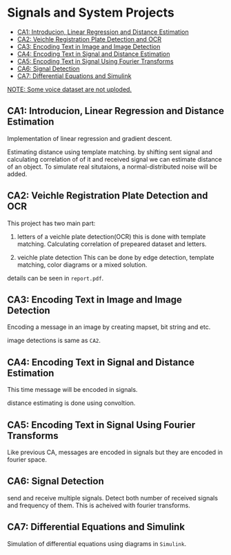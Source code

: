 # Signals and System Projects
- [CA1: Introducion, Linear Regression and Distance Estimation](#ca1-introducion-linear-regression-and-distance-estimation)
- [CA2: Veichle Registration Plate Detection and OCR ](#ca2-veichle-registration-plate-detection-and-ocr)
- [CA3: Encoding Text in Image and Image Detection](#ca3-encoding-text-in-image-and-image-detection)
- [CA4: Encoding Text in Signal and Distance Estimation](#ca4-encoding-text-in-signal-and-distance-estimation)
- [CA5: Encoding Text in Signal Using Fourier Transforms](#ca5-encoding-text-in-signal-using-fourier-transforms)
- [CA6: Signal Detection](#ca6-signal-detection)
- [CA7: Differential Equations and Simulink](#ca7-differential-equations-and-simulink)


<ins>NOTE: Some voice dataset are not uploded.</ins>

## CA1: Introducion, Linear Regression and Distance Estimation 
Implementation of linear regression and gradient descent.

Estimating distance using template matching. by shifting sent signal and calculating correlation of of it and received signal we can estimate distance of an object. To simulate real situtaions, a normal-distributed noise will be added.

## CA2: Veichle Registration Plate Detection and OCR 
This project has two main part:

1. letters of a veichle plate detection(OCR)
this is done with template matching. Calculating correlation of prepeared dataset and letters. 

2. veichle plate detection
This can be done by edge detection, template matching, color diagrams or a mixed solution.

details can be seen in `report.pdf`.

## CA3: Encoding Text in Image and Image Detection
Encoding a message in an image by creating mapset, bit string and etc.

image detections is same as `CA2`.

## CA4: Encoding Text in Signal and Distance Estimation
This time message will be encoded in signals.

distance estimating is done using convoltion.

## CA5: Encoding Text in Signal Using Fourier Transforms
Like previous CA, messages are encoded in signals but they are encoded in fourier space.

## CA6: Signal Detection
send and receive multiple signals. Detect both number of received signals and frequency of them. This is acheived with fourier transforms.

## CA7: Differential Equations and Simulink
Simulation of differential equations using diagrams in `Simulink`.



